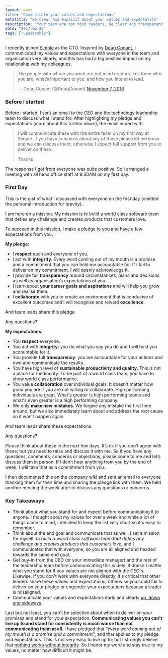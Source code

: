 ```yaml
---
layout: post
title: "Communicate your values and expectations"
metaTitle: "Be clear and explicit about your values and expectation"
description: "Your team are not mind readers. Be clear and transparent about what you stand for and what you expect and deliver on it"
date: "2017-06-29"
tags: ["Leadership"]
---
```


I recently joined [Simple](https://simplehq.co/blog/the-story-of-simple/) as the CTO. Inspired by [Doug Conant](https://conantleadership.com/), I communicated my values and expectations with everyone in the team and organisation very clearly, and this has had a big positive impact on my relationship with my colleagues.

<blockquote class="twitter-tweet" data-lang="en"><p lang="en" dir="ltr">The people with whom you work are not mind readers. Tell them who you are, what’s important to you, and how you intend to lead.</p>&mdash; Doug Conant (@DougConant) <a href="https://twitter.com/DougConant/status/795430744579571712">November 7, 2016</a></blockquote>
<script async src="//platform.twitter.com/widgets.js" charset="utf-8"></script>

### Before I started
Before I started, I sent an email to the CEO and the technology leadership team to discuss what I stand for. After highlighting my pledge and expectations (more about this further down), the email ended with:

> I will communicate these with the entire team on my first day at Simple. If you have concerns about any of these please let me know and we can discuss them; otherwise I expect full support from you to deliver on these.
>
> Thanks

The response I got from everyone was quite positive. So I arranged a meeting with all head office staff at 9:30AM on my first day.

### First Day
This is the gist of what I discussed with everyone on the first day (omitted the personal introduction for brevity).

I am here on a mission. My mission is to build a world class software team that defies any challenge and creates products that customers love.

To succeed in this mission, I make a pledge to you and have a few expectations from you.

**My pledge:**

 - I **respect** each and everyone of you.
 - I act with **integrity**. Every word coming out of my mouth is a promise and a commitment that you can hold me accountable for. If I fail to deliver on my commitment, I will openly acknowledge it.
 - I provide full **transparency** around circumstances, plans and decisions as well as organisation’s expectations of you.
 - I learn about **your career goals and aspirations** and will help you grow and realise them.
 - I **collaborate** with you to create an environment that is conducive of excellent outcomes and I will recognise and reward **excellence**.

And team leads share this pledge.

Any questions?

**My expectations:**

 - You **respect** everyone.
 - You act with **integrity**: you do what you say you do and I will hold you accountable for it.
 - You provide full **transparency**: you are accountable for your actions and own and communicate the results.
 - You have high level of **sustainable productivity and quality**. This is not a place for mediocrity. To be part of a world class team, you have to show world class performance.
 - You value **collaboration** over individual goals. It doesn't matter how good you are if you are not willing to collaborate. High performing individuals are great. What's greater is high performing teams and what's even greater is a high performing company.
 - We only **make new mistakes**. We forgive any mistake the first time around, but we also immediately learn about and address the root cause so it won’t happen again.

And team leads share these expectations.

Any questions?

Please think about these in the next few days. It’s ok if you don’t agree with these; but you need to raise and discuss it with me. So if you have any questions, comments, concerns or objections, please come to me and let’s discuss them in person. If I don’t hear anything from you by the end of week, I will take that as a commitment from you.

I then documented this on the company wiki and sent an email to everyone thanking them for their time and sharing the pledge link with them. We held another meeting the week after to discuss any questions or concerns.

### Key Takeaways
 - Think about what you stand for and expect before communicating it to anyone. I thought about my values for over a week and while a lot of things came to mind, I decided to keep the list very short so it's easy to remember.
 - Think about the end goal and communicate that as well. I set a mission for myself, *to build a world class software team that defies any challenge and creates products that customers love*, and I communicated that with everyone, so you are all aligned and headed towards the same end goal.
 - Get buy-in from the CEO (or your immediate manager) and the rest of the leadership team before communicating this widely. It doesn't matter what you stand for if you values are not aligned with the CEO's. Likewise, if you don't work with everyone directly, it's critical that other leaders share these values and expectations; otherwise you could fail to deliver on your pledge or engender your expectations because a leader is misaligned.
 - Communicate your values and expectations early and clearly [up, down and sideways](http://www.mckinsey.com/global-themes/leadership/why-effective-leaders-must-manage-up-down-and-sideways).

Last but not least, you can't be selective about when to deliver on your promises and stand for your expectation. **Communicating values you can't live up to and stand for consistently is much worse than not communicating them at all**. I have pledged that _"every word coming out of my mouth is a promise and a commitment"_, and that applies to my pledge and expectations. This is not very easy to live up to; but I strongly believe that [nothing works without integrity](http://hbswk.hbs.edu/item/integrity-without-it-nothing-works). So I honor my word and stay true to my values, no matter how difficult it might be.
